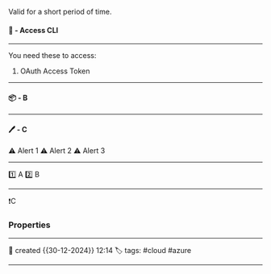 
Valid for a short period of time.

#### 🚀 - Access CLI
---
You need these to access:

1. OAuth Access Token

---
#### 📦 - B
--- 

#### 🖊️ - C


⚠ Alert 1
⚠ Alert 2
⚠ Alert 3


--- 

 1️⃣ A
 2️⃣ B
 
--- 

❗C


### Properties
---
📆 created   {{30-12-2024}} 12:14
🏷️ tags: #cloud #azure 

---
